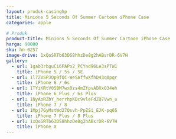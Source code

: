 ```yaml
---
layout: produk-casinghp
title: Minions 5 Seconds Of Summer Cartoon iPhone Case
categories: apple

# Produk
product-title: Minions 5 Seconds Of Summer Cartoon iPhone Case
harga: 90000
sku: hn-0257
image-drive: 1xQoSRTb63DS8hhzDe8g2hABsrDR-6V7H
gallery:
  - url: 1gab3rbguCi6PAPo2_PCYnd96Le3sPTW1
    title: iPhone 5 / 5s / SE
  - url: 1l7ZVSPJQp9fQC-WeSAffwXfhD43q0pqr
    title: iPhone 6 / 6s
  - url: 1TYiKRtV05BM7wx0zs4mZfpvADXxO34eh
    title: iPhone 6 Plus / 6s Plus
  - url: 1NyAoRZbY_herrhpKDc9vleFdZQ7Vwn_u
    title: iPhone 7 / 8
  - url: 1Mpj7GyMstWd27Qsvh-PpZSi_EJK-pq65
    title: iPhone 7 Plus / 8 Plus
  - url: 1xQoSRTb63DS8hhzDe8g2hABsrDR-6V7H
    title: iPhone X
---
```

